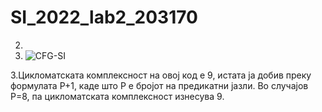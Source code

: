 # SI_2022_lab2_203170


2. 
3. ![CFG-SI](https://user-images.githubusercontent.com/101474964/171696572-ed34e1a3-ec38-478b-83d8-79bd95649dde.png)
 


3.Цикломатската комплексност на овој код е 9, истата ја добив преку формулата P+1, каде што P е бројот на предикатни јазли. Во случајoв P=8, па цикломатската комплексност изнесува 9.


